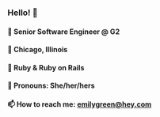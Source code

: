 ### Hello! 👋

#### 💼 Senior Software Engineer @ G2
#### 📌 Chicago, Illinois
#### 💖 Ruby & Ruby on Rails
#### 💬 Pronouns: She/her/hers 
#### 📫 How to reach me: emilygreen@hey.com
<!--
**emgreen33/emgreen33** is a ✨ _special_ ✨ repository because its `README.md` (this file) appears on your GitHub profile.

Here are some ideas to get you started:

- 🔭 I’m currently working on ...
- 🌱 I’m currently learning ...
- 👯 I’m looking to collaborate on ...
- 🤔 I’m looking for help with ...
- 💬 Ask me about ...
- 📫 How to reach me: ...
- 😄 Pronouns: ...
- ⚡ Fun fact: ...
-->
